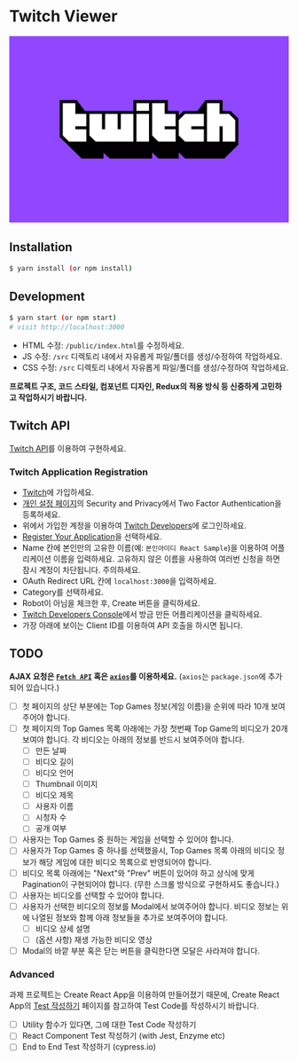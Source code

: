 # Twitch Viewer

![Twitch](/twitch.jpg)

## Installation

```sh
$ yarn install (or npm install)
```

## Development

```sh
$ yarn start (or npm start)
# visit http://localhost:3000
```

- HTML 수정: `/public/index.html`를 수정하세요.
- JS 수정: `/src` 디렉토리 내에서 자유롭게 파일/폴더를 생성/수정하여 작업하세요.
- CSS 수정: `/src` 디렉토리 내에서 자유롭게 파일/폴더를 생성/수정하여 작업하세요.

**프로젝트 구조, 코드 스타일, 컴포넌트 디자인, Redux의 적용 방식 등 신중하게 고민하고 작업하시기 바랍니다.**

## Twitch API

[Twitch API](https://dev.twitch.tv/docs/api/reference)를 이용하여 구현하세요.

### Twitch Application Registration

- [Twitch](https://www.twitch.tv/)에 가입하세요.
- [개인 설정 페이지](https://www.twitch.tv/settings/security)의 Security and Privacy에서 Two Factor Authentication을 등록하세요.
- 위에서 가입한 계정을 이용하여 [Twitch Developers](https://dev.twitch.tv/console)에 로그인하세요.
- [Register Your Application](https://dev.twitch.tv/console/apps/create)을 선택하세요.
- Name 칸에 본인만의 고유한 이름(예: `본인아이디 React Sample`)을 이용하여 어플리케이션 이름을 입력하세요. 고유하지 않은 이름을 사용하여 여러번 신청을 하면 잠시 계정이 차단됩니다. 주의하세요.
- OAuth Redirect URL 칸에 `localhost:3000`을 입력하세요.
- Category를 선택하세요.
- Robot이 아님을 체크한 후, Create 버튼을 클릭하세요.
- [Twitch Developers Console](https://dev.twitch.tv/console)에서 방금 만든 어플리케이션을 클릭하세요.
- 가장 아래에 보이는 Client ID를 이용하여 API 호출을 하시면 됩니다.

## TODO

**AJAX 요청은 [`Fetch API`](https://developer.mozilla.org/en-US/docs/Web/API/Fetch_API) 혹은 [`axios`](https://github.com/axios/axios)를 이용하세요.** (`axios`는 `package.json`에 추가되어 있습니다.)

- [ ] 첫 페이지의 상단 부분에는 Top Games 정보(게임 이름)을 순위에 따라 10개 보여주어야 합니다.
- [ ] 첫 페이지의 Top Games 목록 아래에는 가장 첫번째 Top Game의 비디오가 20개 보여야 합니다. 각 비디오는 아래의 정보를 반드시 보여주어야 합니다.
  - [ ] 만든 날짜
  - [ ] 비디오 길이
  - [ ] 비디오 언어
  - [ ] Thumbnail 이미지
  - [ ] 비디오 제목
  - [ ] 사용자 이름
  - [ ] 시청자 수
  - [ ] 공개 여부
- [ ] 사용자는 Top Games 중 원하는 게임을 선택할 수 있어야 합니다.
- [ ] 사용자가 Top Games 중 하나를 선택했을시, Top Games 목록 아래의 비디오 정보가 해당 게임에 대한 비디오 목록으로 반영되어야 합니다.
- [ ] 비디오 목록 아래에는 "Next"와 "Prev" 버튼이 있어야 하고 상식에 맞게 Pagination이 구현되어야 합니다. (무한 스크롤 방식으로 구현하셔도 좋습니다.)
- [ ] 사용자는 비디오를 선택할 수 있어야 합니다.
- [ ] 사용자가 선택한 비디오의 정보를 Modal에서 보여주어야 합니다. 비디오 정보는 위에 나열된 정보와 함께 아래 정보들을 추가로 보여주어야 합니다.
  - [ ] 비디오 상세 설명
  - [ ] (옵션 사항) 재생 가능한 비디오 영상
- [ ] Modal의 바깥 부분 혹은 닫는 버튼을 클릭한다면 모달은 사라져야 합니다.

### Advanced

과제 프로젝트는 Create React App을 이용하여 만들어졌기 때문에, Create React App의 [Test 작성하기](https://facebook.github.io/create-react-app/docs/running-tests) 페이지를 참고하여 Test Code를 작성하시기 바랍니다.

- [ ] Utility 함수가 있다면, 그에 대한 Test Code 작성하기
- [ ] React Component Test 작성하기 (with Jest, Enzyme etc)
- [ ] End to End Test 작성하기 (cypress.io)
